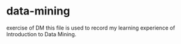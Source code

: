 # data-mining
exercise of DM
this file is used to record my learning experience of Introduction to Data Mining.
